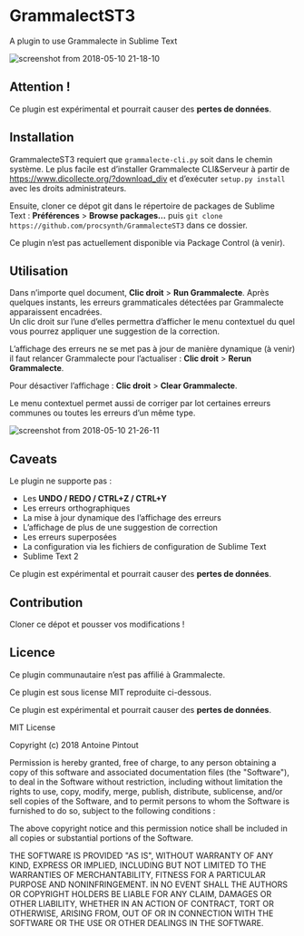 # GrammalectST3
A plugin to use Grammalecte in Sublime Text

![screenshot from 2018-05-10 21-18-10](https://user-images.githubusercontent.com/22014799/39889307-d02186c0-5497-11e8-9168-0bdbe175ee04.png)

## Attention !

Ce plugin est expérimental et pourrait causer des __pertes de données__.

## Installation 

GrammalecteST3 requiert que `grammalecte-cli.py` soit dans le chemin système. Le plus facile est d’installer Grammalecte CLI&Serveur à partir de https://www.dicollecte.org/?download_div et d’exécuter `setup.py install` avec les droits administrateurs.

Ensuite, cloner ce dépot git dans le répertoire de packages de Sublime Text : __Préférences__ > __Browse packages…__ puis `git clone https://github.com/procsynth/GrammalecteST3` dans ce dossier.

Ce plugin n’est pas actuellement disponible via Package Control (à venir).

## Utilisation

Dans n’importe quel document, __Clic droit__ > __Run Grammalecte__. Après quelques instants, les erreurs grammaticales détectées par Grammalecte apparaissent encadrées.  
Un clic droit sur l’une d’elles permettra d’afficher le menu contextuel du quel vous pourrez appliquer une suggestion de la correction.

L’affichage des erreurs ne se met pas à jour de manière dynamique (à venir) il faut relancer Grammalecte pour l’actualiser : __Clic droit__ > __Rerun Grammalecte__.

Pour désactiver l’affichage : __Clic droit__ > __Clear Grammalecte__.

Le menu contextuel permet aussi de corriger par lot certaines erreurs communes ou toutes les erreurs d’un même type.

![screenshot from 2018-05-10 21-26-11](https://user-images.githubusercontent.com/22014799/39889677-d163fc74-5498-11e8-9505-8ea5adc88021.png)


## Caveats

Le plugin ne supporte pas :
- Les __UNDO / REDO / CTRL+Z / CTRL+Y__
- Les erreurs orthographiques
- La mise à jour dynamique des l’affichage des erreurs
- L’affichage de plus de une suggestion de correction
- Les erreurs superposées
- La configuration via les fichiers de configuration de Sublime Text
- Sublime Text 2

Ce plugin est expérimental et pourrait causer des __pertes de données__.

## Contribution

Cloner ce dépot et pousser vos modifications !

## Licence

Ce plugin communautaire n’est pas affilié à Grammalecte.

Ce plugin est sous license MIT reproduite ci-dessous.

Ce plugin est expérimental et pourrait causer des __pertes de données__.

MIT License

Copyright (c) 2018 Antoine Pintout

Permission is hereby granted, free of charge, to any person obtaining a copy
of this software and associated documentation files (the "Software"), to deal
in the Software without restriction, including without limitation the rights
to use, copy, modify, merge, publish, distribute, sublicense, and/or sell
copies of the Software, and to permit persons to whom the Software is
furnished to do so, subject to the following conditions :

The above copyright notice and this permission notice shall be included in all
copies or substantial portions of the Software.

THE SOFTWARE IS PROVIDED "AS IS", WITHOUT WARRANTY OF ANY KIND, EXPRESS OR
IMPLIED, INCLUDING BUT NOT LIMITED TO THE WARRANTIES OF MERCHANTABILITY,
FITNESS FOR A PARTICULAR PURPOSE AND NONINFRINGEMENT. IN NO EVENT SHALL THE
AUTHORS OR COPYRIGHT HOLDERS BE LIABLE FOR ANY CLAIM, DAMAGES OR OTHER
LIABILITY, WHETHER IN AN ACTION OF CONTRACT, TORT OR OTHERWISE, ARISING FROM,
OUT OF OR IN CONNECTION WITH THE SOFTWARE OR THE USE OR OTHER DEALINGS IN THE
SOFTWARE.

